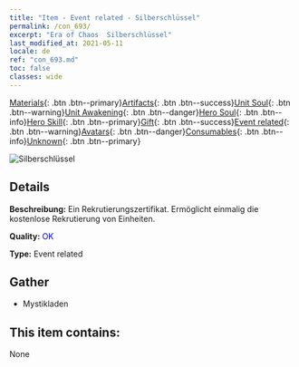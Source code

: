 ```yaml
---
title: "Item - Event related - Silberschlüssel"
permalink: /con_693/
excerpt: "Era of Chaos  Silberschlüssel"
last_modified_at: 2021-05-11
locale: de
ref: "con_693.md"
toc: false
classes: wide
---
```

 [Materials](/ItemsDE/){: .btn .btn--primary}[Artifacts](/ItemsDE/Artifacts/){: .btn .btn--success}[Unit Soul](/ItemsDE/UnitSoul/){: .btn .btn--warning}[Unit Awakening](/ItemsDE/UnitAwakening/){: .btn .btn--danger}[Hero Soul](/ItemsDE/HeroSoul/){: .btn .btn--info}[Hero Skill](/ItemsDE/HeroSkill/){: .btn .btn--primary}[Gift](/ItemsDE/Gift/){: .btn .btn--success}[Event related](/ItemsDE/Events/){: .btn .btn--warning}[Avatars](/ItemsDE/Avatars/){: .btn .btn--danger}[Consumables](/ItemsDE/Consumables/){: .btn .btn--info}[Unknown](/ItemsDE/Unknown/){: .btn .btn--primary}

 ![Silberschlüssel](/images/t/i_tool_3001.png)

## Details
 **Beschreibung:** Ein Rekrutierungszertifikat. Ermöglicht einmalig die kostenlose Rekrutierung von Einheiten.

 **Quality:** <span style="color: #0000CD">OK</span>

 **Type:** Event related

## Gather

*    Mystikladen 

## This item contains:

  None

